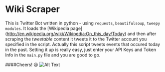 **Wiki Scraper**
=========
This is Twitter Bot written in python - using ```requests```, ```beautifulsoup```, ```tweepy modules```. It loads the [Wikipedia page]
(http://en.wikipedia.org/wiki/Wikipedia:On_this_day/Today) and then after scraping the *tweetable* content it tweets
it to the Twitter account you specified in the script. Actually this script tweets events that occured today in the 
past. Setting it up is really easy, just enter your API Keys and Token Info in the ```main.py``` file and you are good to go.

####Cheers! 😃
![Alt Text](http://24.media.tumblr.com/tumblr_m9trixXFHn1rxlmf0o1_400.gif)
